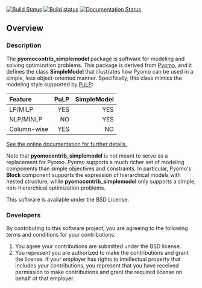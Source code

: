 [![Build Status](https://travis-ci.org/Pyomo/pyomocontrib_simplemodel.svg?branch=master)](https://travis-ci.org/Pyomo/pyomocontrib_simplemodel)
[![Build status](https://ci.appveyor.com/api/projects/status/a3o40900jlx6x6jx?svg=true)](https://ci.appveyor.com/project/WilliamHart/pyomocontrib-simplemodel)
[![Documentation Status](https://readthedocs.org/projects/pyomocontrib-simplemodel/badge/?version=latest)](http://pyomocontrib-simplemodel.readthedocs.org/en/latest/)

## Overview

### Description 
The **pyomocontrib_simplemodel** package is software for modeling
and solving optimization problems.  This package is derived from
[Pyomo](http://www.pyomo.org), and it defines the class **SimpleModel** that illustrates
how Pyomo can be used in a simple, less object-oriented manner.
Specifically, this class mimics the modeling style supported by
[PuLP](https://github.com/coin-or/pulp):

| Feature | PuLP | SimpleModel |
|:---------|------:|-------------:|
|LP/MILP  | YES  | YES         |
| NLP/MINLP | NO | YES |
|Column-wise | YES | NO |

[See the online documentation for further details.](http://pyomocontrib-simplemodel.readthedocs.org/en/latest/)

Note that **pyomocontrib_simplemodel** is not meant
to serve as a replacement for Pyomo.  Pyomo supports a much
richer set of modeling components than simple objectives and
constraints.  In particular, Pyomo's **Block** component supports the
expression of hierarchical models with nested structure, while **pyomocontrib_simplemodel** only
supports a simple, non-hierarchical optimization problems.

This software is available under the BSD License.

### Developers

By contributing to this software project, you are agreeing to the
following terms and conditions for your contributions:

1. You agree your contributions are submitted under the BSD license. 
2. You represent you are authorized to make the contributions and grant the license. If your employer has rights to intellectual property that includes your contributions, you represent that you have received permission to make contributions and grant the required license on behalf of that employer. 
